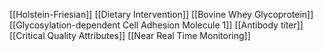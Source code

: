 [[Holstein-Friesian]]
[[Dietary Intervention]]
[[Bovine Whey Glycoprotein]]
[[Glycosylation-dependent Cell Adhesion Molecule 1]]
[[Antibody titer]]
[[Critical Quality Attributes]]
[[Near Real Time Monitoring]]
